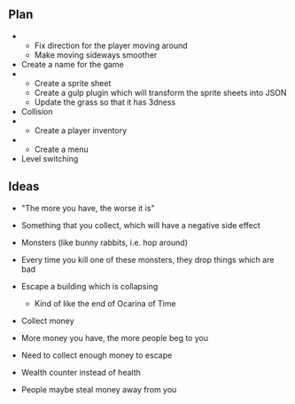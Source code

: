 ## Plan

-
    - Fix direction for the player moving around
    - Make moving sideways smoother
- Create a name for the game
-
    - Create a sprite sheet
    - Create a gulp plugin which will transform the sprite sheets into JSON
    - Update the grass so that it has 3dness
- Collision
-
    - Create a player inventory
-
    - Create a menu
- Level switching

## Ideas

- "The more you have, the worse it is"

- Something that you collect, which will have a negative side effect
- Monsters (like bunny rabbits, i.e. hop around)
- Every time you kill one of these monsters, they drop things which are bad
- Escape a building which is collapsing
    - Kind of like the end of Ocarina of Time

- Collect money
- More money you have, the more people beg to you
- Need to collect enough money to escape
- Wealth counter instead of health
- People maybe steal money away from you
